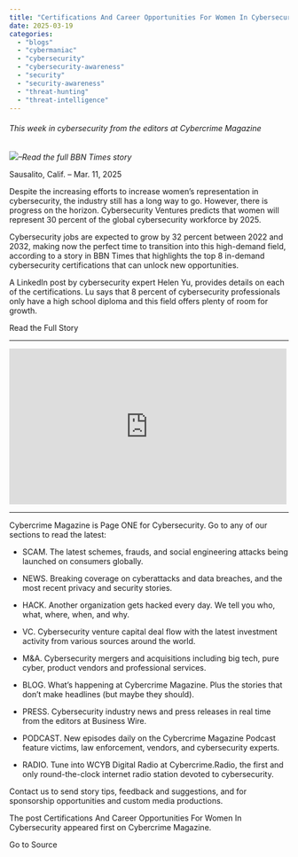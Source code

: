 ```yaml
---
title: "Certifications And Career Opportunities For Women In Cybersecurity"
date: 2025-03-19
categories: 
  - "blogs"
  - "cybermaniac"
  - "cybersecurity"
  - "cybersecurity-awareness"
  - "security"
  - "security-awareness"
  - "threat-hunting"
  - "threat-intelligence"
---
```


###### _This week in cybersecurity from the editors at Cybercrime Magazine_

_![](http://cybersecurityventures.com/wp-content/uploads/2020/09/icon-rss.png)–Read the full BBN Times story_

Sausalito, Calif. – Mar. 11, 2025

Despite the increasing efforts to increase women’s representation in cybersecurity, the industry still has a long way to go. However, there is progress on the horizon. Cybersecurity Ventures predicts that women will represent 30 percent of the global cybersecurity workforce by 2025.

Cybersecurity jobs are expected to grow by 32 percent between 2022 and 2032, making now the perfect time to transition into this high-demand field, according to a story in BBN Times that highlights the top 8 in-demand cybersecurity certifications that can unlock new opportunities.

A LinkedIn post by cybersecurity expert Helen Yu, provides details on each of the certifications. Lu says that 8 percent of cybersecurity professionals only have a high school diploma and this field offers plenty of room for growth.

Read the Full Story

* * *

<iframe title="2025: Women Hold 30 Percent Of Jobs In Cybersecurity. Sponsored by Palo Alto Networks." width="500" height="281" src="https://www.youtube.com/embed/d0LMpF7XiSE?feature=oembed" frameborder="0" allow="accelerometer; autoplay; clipboard-write; encrypted-media; gyroscope; picture-in-picture; web-share" referrerpolicy="strict-origin-when-cross-origin" allowfullscreen></iframe>

* * *

Cybercrime Magazine is Page ONE for Cybersecurity. Go to any of our sections to read the latest:

- SCAM. The latest schemes, frauds, and social engineering attacks being launched on consumers globally.

- NEWS. Breaking coverage on cyberattacks and data breaches, and the most recent privacy and security stories.

- HACK. Another organization gets hacked every day. We tell you who, what, where, when, and why.

- VC. Cybersecurity venture capital deal flow with the latest investment activity from various sources around the world.

- M&A. Cybersecurity mergers and acquisitions including big tech, pure cyber, product vendors and professional services.

- BLOG. What’s happening at Cybercrime Magazine. Plus the stories that don’t make headlines (but maybe they should).

- PRESS. Cybersecurity industry news and press releases in real time from the editors at Business Wire.

- PODCAST. New episodes daily on the Cybercrime Magazine Podcast feature victims, law enforcement, vendors, and cybersecurity experts.

- RADIO. Tune into WCYB Digital Radio at Cybercrime.Radio, the first and only round-the-clock internet radio station devoted to cybersecurity.

Contact us to send story tips, feedback and suggestions, and for sponsorship opportunities and custom media productions.

The post Certifications And Career Opportunities For Women In Cybersecurity appeared first on Cybercrime Magazine.

Go to Source
